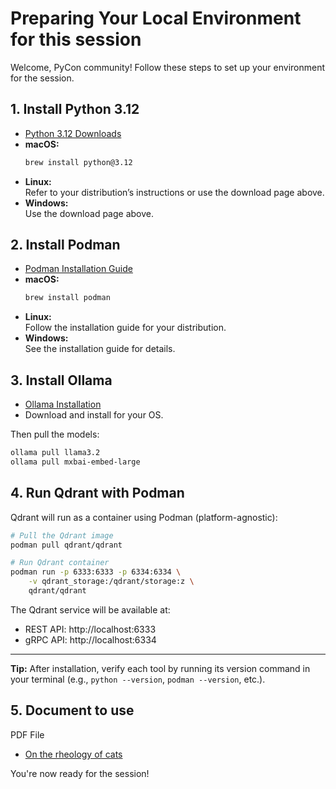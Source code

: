 # Preparing Your Local Environment for this session
Welcome, PyCon community! Follow these steps to set up your environment for the session.

## 1. Install Python 3.12

- [Python 3.12 Downloads](https://www.python.org/downloads/)
- **macOS:**  
    ```sh
    brew install python@3.12
    ```
- **Linux:**  
    Refer to your distribution’s instructions or use the download page above.
- **Windows:**  
    Use the download page above.

## 2. Install Podman

- [Podman Installation Guide](https://podman.io/getting-started/installation)
- **macOS:**  
    ```sh
    brew install podman
    ```
- **Linux:**  
    Follow the installation guide for your distribution.
- **Windows:**  
    See the installation guide for details.

## 3. Install Ollama

- [Ollama Installation](https://ollama.com/download)
- Download and install for your OS.

Then pull the models:

```sh
ollama pull llama3.2
ollama pull mxbai-embed-large
```

## 4. Run Qdrant with Podman

Qdrant will run as a container using Podman (platform-agnostic):

```sh
# Pull the Qdrant image
podman pull qdrant/qdrant

# Run Qdrant container
podman run -p 6333:6333 -p 6334:6334 \
    -v qdrant_storage:/qdrant/storage:z \
    qdrant/qdrant
```

The Qdrant service will be available at:
- REST API: http://localhost:6333
- gRPC API: http://localhost:6334

---

**Tip:** After installation, verify each tool by running its version command in your terminal (e.g., `python --version`, `podman --version`, etc.).

## 5. Document to use
PDF File
- [On the rheology of cats](https://drgoulu.com/wp-content/uploads/2017/09/Rheology-of-cats.pdf)

You're now ready for the session!